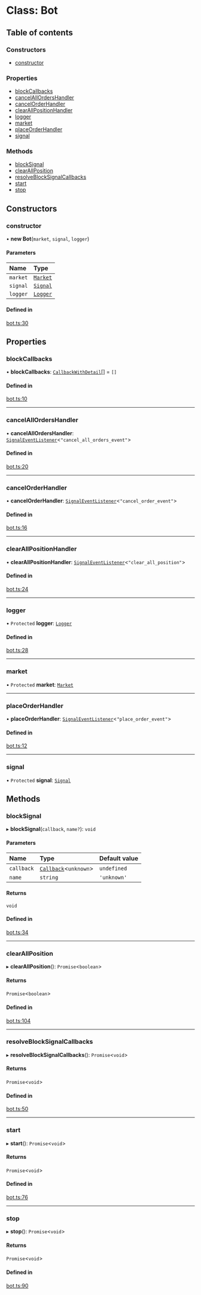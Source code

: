 # Class: Bot

## Table of contents

### Constructors

- [constructor](../wiki/Bot#constructor)

### Properties

- [blockCallbacks](../wiki/Bot#blockcallbacks)
- [cancelAllOrdersHandler](../wiki/Bot#cancelallordershandler)
- [cancelOrderHandler](../wiki/Bot#cancelorderhandler)
- [clearAllPositionHandler](../wiki/Bot#clearallpositionhandler)
- [logger](../wiki/Bot#logger)
- [market](../wiki/Bot#market)
- [placeOrderHandler](../wiki/Bot#placeorderhandler)
- [signal](../wiki/Bot#signal)

### Methods

- [blockSignal](../wiki/Bot#blocksignal)
- [clearAllPosition](../wiki/Bot#clearallposition)
- [resolveBlockSignalCallbacks](../wiki/Bot#resolveblocksignalcallbacks)
- [start](../wiki/Bot#start)
- [stop](../wiki/Bot#stop)

## Constructors

### constructor

• **new Bot**(`market`, `signal`, `logger`)

#### Parameters

| Name | Type |
| :------ | :------ |
| `market` | [`Market`](../wiki/Market) |
| `signal` | [`Signal`](../wiki/Signal) |
| `logger` | [`Logger`](../wiki/Logger) |

#### Defined in

[bot.ts:30](https://github.com/mango-run/mango-run-core/blob/a90ccad/src/bot.ts#L30)

## Properties

### blockCallbacks

• **blockCallbacks**: [`CallbackWithDetail`](../wiki/CallbackWithDetail)[] = `[]`

#### Defined in

[bot.ts:10](https://github.com/mango-run/mango-run-core/blob/a90ccad/src/bot.ts#L10)

___

### cancelAllOrdersHandler

• **cancelAllOrdersHandler**: [`SignalEventListener`](../wiki/Exports#signaleventlistener)<``"cancel_all_orders_event"``\>

#### Defined in

[bot.ts:20](https://github.com/mango-run/mango-run-core/blob/a90ccad/src/bot.ts#L20)

___

### cancelOrderHandler

• **cancelOrderHandler**: [`SignalEventListener`](../wiki/Exports#signaleventlistener)<``"cancel_order_event"``\>

#### Defined in

[bot.ts:16](https://github.com/mango-run/mango-run-core/blob/a90ccad/src/bot.ts#L16)

___

### clearAllPositionHandler

• **clearAllPositionHandler**: [`SignalEventListener`](../wiki/Exports#signaleventlistener)<``"clear_all_position"``\>

#### Defined in

[bot.ts:24](https://github.com/mango-run/mango-run-core/blob/a90ccad/src/bot.ts#L24)

___

### logger

• `Protected` **logger**: [`Logger`](../wiki/Logger)

#### Defined in

[bot.ts:28](https://github.com/mango-run/mango-run-core/blob/a90ccad/src/bot.ts#L28)

___

### market

• `Protected` **market**: [`Market`](../wiki/Market)

___

### placeOrderHandler

• **placeOrderHandler**: [`SignalEventListener`](../wiki/Exports#signaleventlistener)<``"place_order_event"``\>

#### Defined in

[bot.ts:12](https://github.com/mango-run/mango-run-core/blob/a90ccad/src/bot.ts#L12)

___

### signal

• `Protected` **signal**: [`Signal`](../wiki/Signal)

## Methods

### blockSignal

▸ **blockSignal**(`callback`, `name?`): `void`

#### Parameters

| Name | Type | Default value |
| :------ | :------ | :------ |
| `callback` | [`Callback`](../wiki/Exports#callback)<`unknown`\> | `undefined` |
| `name` | `string` | `'unknown'` |

#### Returns

`void`

#### Defined in

[bot.ts:34](https://github.com/mango-run/mango-run-core/blob/a90ccad/src/bot.ts#L34)

___

### clearAllPosition

▸ **clearAllPosition**(): `Promise`<`boolean`\>

#### Returns

`Promise`<`boolean`\>

#### Defined in

[bot.ts:104](https://github.com/mango-run/mango-run-core/blob/a90ccad/src/bot.ts#L104)

___

### resolveBlockSignalCallbacks

▸ **resolveBlockSignalCallbacks**(): `Promise`<`void`\>

#### Returns

`Promise`<`void`\>

#### Defined in

[bot.ts:50](https://github.com/mango-run/mango-run-core/blob/a90ccad/src/bot.ts#L50)

___

### start

▸ **start**(): `Promise`<`void`\>

#### Returns

`Promise`<`void`\>

#### Defined in

[bot.ts:76](https://github.com/mango-run/mango-run-core/blob/a90ccad/src/bot.ts#L76)

___

### stop

▸ **stop**(): `Promise`<`void`\>

#### Returns

`Promise`<`void`\>

#### Defined in

[bot.ts:90](https://github.com/mango-run/mango-run-core/blob/a90ccad/src/bot.ts#L90)
